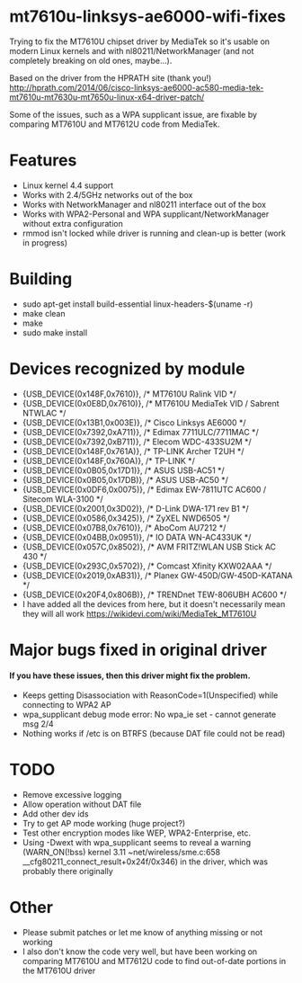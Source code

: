 # mt7610u-linksys-ae6000-wifi-fixes
Trying to fix the MT7610U chipset driver by MediaTek so it's usable on modern Linux kernels and with nl80211/NetworkManager (and not completely breaking on old ones, maybe...).

Based on the driver from the HPRATH site (thank you!)
http://hprath.com/2014/06/cisco-linksys-ae6000-ac580-media-tek-mt7610u-mt7630u-mt7650u-linux-x64-driver-patch/

Some of the issues, such as a WPA supplicant issue, are fixable by comparing MT7610U and MT7612U code from MediaTek.

# Features
- Linux kernel 4.4 support
- Works with 2.4/5GHz networks out of the box
- Works with NetworkManager and nl80211 interface out of the box
- Works with WPA2-Personal and WPA supplicant/NetworkManager without extra configuration
- rmmod isn't locked while driver is running and clean-up is better (work in progress)

# Building
- sudo apt-get install build-essential linux-headers-$(uname -r)
- make clean
- make
- sudo make install

# Devices recognized by module
- {USB_DEVICE(0x148F,0x7610)}, /* MT7610U Ralink VID */
- {USB_DEVICE(0x0E8D,0x7610)}, /* MT7610U MediaTek VID / Sabrent NTWLAC */
- {USB_DEVICE(0x13B1,0x003E)}, /* Cisco Linksys AE6000 */
- {USB_DEVICE(0x7392,0xA711)}, /* Edimax 7711ULC/7711MAC */
- {USB_DEVICE(0x7392,0xB711)}, /* Elecom WDC-433SU2M */
-	{USB_DEVICE(0x148F,0x761A)}, /* TP-LINK Archer T2UH */
-	{USB_DEVICE(0x148F,0x760A)}, /* TP-LINK */
-	{USB_DEVICE(0x0B05,0x17D1)}, /* ASUS USB-AC51 */
-	{USB_DEVICE(0x0B05,0x17DB)}, /* ASUS USB-AC50 */
-	{USB_DEVICE(0x0DF6,0x0075)}, /* Edimax EW-7811UTC AC600 / Sitecom WLA-3100 */
-	{USB_DEVICE(0x2001,0x3D02)}, /* D-Link DWA-171 rev B1 */
-	{USB_DEVICE(0x0586,0x3425)}, /* ZyXEL NWD6505 */
-	{USB_DEVICE(0x07B8,0x7610)}, /* AboCom AU7212 */
-	{USB_DEVICE(0x04BB,0x0951)}, /* IO DATA WN-AC433UK */
-	{USB_DEVICE(0x057C,0x8502)}, /* AVM FRITZ!WLAN USB Stick AC 430 */
-	{USB_DEVICE(0x293C,0x5702)}, /* Comcast Xfinity KXW02AAA */
-	{USB_DEVICE(0x2019,0xAB31)}, /* Planex GW-450D/GW-450D-KATANA */
-	{USB_DEVICE(0x20F4,0x806B)}, /* TRENDnet TEW-806UBH AC600 */
-	I have added all the devices from here, but it doesn't necessarily mean they will all work
	https://wikidevi.com/wiki/MediaTek_MT7610U

# Major bugs fixed in original driver
#### If you have these issues, then this driver might fix the problem.
- Keeps getting Disassociation with ReasonCode=1(Unspecified) while connecting to WPA2 AP
- wpa_supplicant debug mode error:  No wpa_ie set - cannot generate msg 2/4
- Nothing works if /etc is on BTRFS (because DAT file could not be read)

# TODO
- Remove excessive logging
- Allow operation without DAT file
- Add other dev ids
- Try to get AP mode working (huge project?)
- Test other encryption modes like WEP, WPA2-Enterprise, etc.
- Using -Dwext with wpa_supplicant seems to reveal a warning (WARN_ON(!bss) kernel 3.11 ~net/wireless/sme.c:658 __cfg80211_connect_result+0x24f/0x346) in the driver, which was probably there originally

# Other
- Please submit patches or let me know of anything missing or not working
- I also don't know the code very well, but have been working on comparing MT7610U and MT7612U code to find out-of-date portions in the MT7610U driver
